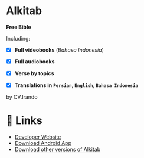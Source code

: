 # Alkitab

**Free Bible** 


Including:

- [x] **Full videobooks** (_Bahasa Indonesia_)

- [x] **Full audiobooks**

- [x] **Verse by topics**

- [x] **Translations in `Persian`, `English`, `Bahasa Indonesia`**

by CV.Irando


# :link: Links

- [Developer Website](https://irando.co.id/)
- [Download Android App](https://play.google.com/store/apps/details?id=irando.co.id.holy_bible)
- [Download other versions of Alkitab](https://irando.co.id/apps/alkitab-offline)